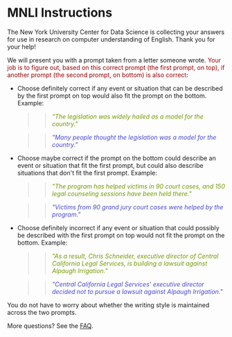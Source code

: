 # MNLI Instructions

The New York University Center for Data Science is collecting your answers for use in research on computer understanding of English. Thank you for your help!
<br/>

We will present you with a prompt taken from a letter someone wrote. <span style="color:rgb(153, 0, 0)">Your job is to figure out, based on this correct prompt (the first prompt, on top), if another prompt (the second prompt, on bottom) is also correct</span>:

+ Choose definitely correct if any event or situation that can be described by the first prompt on top would also fit the prompt on the bottom. Example: 

	> > <span style="color:rgb(115, 153, 0)"> _"The legislation was widely hailed as a model for the country."_ </span>

	> > <span style="color:rgb(71, 71, 209)"> _"Many people thought the legislation was a model for the country."_ </span>


+ Choose maybe correct if the prompt on the bottom could describe an event or situation that fit the first prompt, but could also describe situations that don't fit the first prompt. Example: 

	> > <span style="color:rgb(115, 153, 0)"> _"The program has helped victims in 90 court cases, and 150 legal counseling sessions have been held there."_ </span>

	> > <span style="color:rgb(71, 71, 209)"> _"Victims from 90 grand jury court cases were helped by the program."_ </span>


+ Choose definitely incorrect if any event or situation that could possibly be described with the first prompt on top would not fit the prompt on the bottom. Example: 

	> > <span style="color:rgb(115, 153, 0)"> _"As a result, Chris Schneider, executive director of Central California Legal Services, is building a lawsuit against Alpaugh Irrigation."_ </span>

	> > <span style="color:rgb(71, 71, 209)"> _"Central California Legal Services' executive director decided not to pursue a lawsuit against Alpaugh Irrigation."_ </span>


You do not have to worry about whether the writing style is maintained across the two prompts.

More questions? See the [FAQ](https://nyu-mll.github.io/GLUE-human-performance/).
